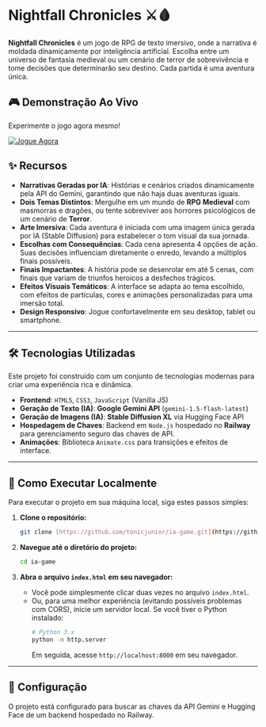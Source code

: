 # Nightfall Chronicles ⚔️🩸

**Nightfall Chronicles** é um jogo de RPG de texto imersivo, onde a narrativa é moldada dinamicamente por inteligência artificial. Escolha entre um universo de fantasia medieval ou um cenário de terror de sobrevivência e tome decisões que determinarão seu destino. Cada partida é uma aventura única.

## 🎮 Demonstração Ao Vivo

Experimente o jogo agora mesmo!

[![Jogue Agora](https://img.shields.io/badge/JOGAR_AGORA-8A2BE2?style=for-the-badge&logo=githubpages)](https://tonicjunior.github.io/ia-game/)

## ✨ Recursos

-   **Narrativas Geradas por IA**: Histórias e cenários criados dinamicamente pela API do Gemini, garantindo que não haja duas aventuras iguais.
-   **Dois Temas Distintos**: Mergulhe em um mundo de **RPG Medieval** com masmorras e dragões, ou tente sobreviver aos horrores psicológicos de um cenário de **Terror**.
-   **Arte Imersiva**: Cada aventura é iniciada com uma imagem única gerada por IA (Stable Diffusion) para estabelecer o tom visual da sua jornada.
-   **Escolhas com Consequências**: Cada cena apresenta 4 opções de ação. Suas decisões influenciam diretamente o enredo, levando a múltiplos finais possíveis.
-   **Finais Impactantes**: A história pode se desenrolar em até 5 cenas, com finais que variam de triunfos heroicos a desfechos trágicos.
-   **Efeitos Visuais Temáticos**: A interface se adapta ao tema escolhido, com efeitos de partículas, cores e animações personalizadas para uma imersão total.
-   **Design Responsivo**: Jogue confortavelmente em seu desktop, tablet ou smartphone.

***

## 🛠️ Tecnologias Utilizadas

Este projeto foi construído com um conjunto de tecnologias modernas para criar uma experiência rica e dinâmica.

-   **Frontend**: `HTML5`, `CSS3`, `JavaScript` (Vanilla JS)
-   **Geração de Texto (IA)**: **Google Gemini API** (`gemini-1.5-flash-latest`)
-   **Geração de Imagens (IA)**: **Stable Diffusion XL** via Hugging Face API
-   **Hospedagem de Chaves**: Backend em `Node.js` hospedado no **Railway** para gerenciamento seguro das chaves de API.
-   **Animações**: Biblioteca `Animate.css` para transições e efeitos de interface.

***

## 🚀 Como Executar Localmente

Para executar o projeto em sua máquina local, siga estes passos simples:

1.  **Clone o repositório:**
    ```bash
    git clone [https://github.com/tonicjunior/ia-game.git](https://github.com/tonicjunior/ia-game.git)
    ```

2.  **Navegue até o diretório do projeto:**
    ```bash
    cd ia-game
    ```

3.  **Abra o arquivo `index.html` em seu navegador:**
    -   Você pode simplesmente clicar duas vezes no arquivo `index.html`.
    -   Ou, para uma melhor experiência (evitando possíveis problemas com CORS), inicie um servidor local. Se você tiver o Python instalado:
        ```bash
        # Python 3.x
        python -m http.server
        ```
        Em seguida, acesse `http://localhost:8000` em seu navegador.

***

## 🔧 Configuração

O projeto está configurado para buscar as chaves da API Gemini e Hugging Face de um backend hospedado no Railway.
